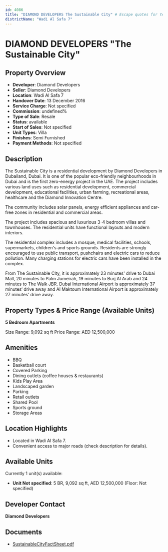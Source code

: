 ```yaml
---
id: 4086
title: "DIAMOND DEVELOPERS The Sustainable City" # Escape quotes for YAML string
districtName: "Wadi Al Safa 7"
---
```


# DIAMOND DEVELOPERS "The Sustainable City"

## Property Overview
- **Developer**: Diamond Developers
- **Seller**: Diamond Developers
- **Location**: Wadi Al Safa 7
- **Handover Date**: 13 December 2016
- **Service Charge**: Not specified
- **Commission**: undefined%
- **Type of Sale**: Resale
- **Status**: available
- **Start of Sales**: Not specified
- **Unit Types**: Villa
- **Finishes**: Semi Furnished
- **Payment Methods**: Not specified

## Description
The Sustainable City is a residential development by Diamond Developers in Dubailand, Dubai. It is one of the popular eco-friendly neighbourhoods in Dubai and is the first zero-energy project in the UAE. The project includes various land uses such as residential development, commercial development, educational facilities, urban farming, recreational areas, healthcare and the Diamond Innovation Centre.

The community includes solar panels, energy efficient appliances and car-free zones in residential and commercial areas.

The project includes spacious and luxurious 3-4 bedroom villas and townhouses. The residential units have functional layouts and modern interiors.

The residential complex includes a mosque, medical facilities, schools, supermarkets, children's and sports grounds. Residents are strongly encouraged to use public transport, pushchairs and electric cars to reduce pollution. Many charging stations for electric cars have been installed in the complex. 

From The Sustainable City, it is approximately 23 minutes' drive to Dubai Mall, 20 minutes to Palm Jumeirah, 19 minutes to Burj Al Arab and 24 minutes to The Walk JBR. Dubai International Airport is approximately 37 minutes‘ drive away and Al Maktoum International Airport is approximately 27 minutes’ drive away.

## Property Types & Price Range (Available Units)
**5 Bedroom Apartments**

Size Range: 9,092 sq ft
Price Range: AED 12,500,000

## Amenities
- BBQ
- Basketball court
- Covered Parking
- Dining outlets  (coffee houses & restaurants)
- Kids Play Area
- Landscaped garden
- Parking
- Retail outlets
- Shared Pool
- Sports ground
- Storage Areas

## Location Highlights
- Located in Wadi Al Safa 7.
- Convenient access to major roads (check description for details).

## Available Units
Currently 1 unit(s) available:
- **Unit Not specified**: 5 BR, 9,092 sq ft, AED 12,500,000 (Floor: Not specified)

## Developer Contact
**Diamond Developers**

## Documents
- [SustainableCityFactSheet.pdf](https://cdn.geniemap.net/2025/01/13/qJDXTn7pS9wu8Uu1eYxeczpcHYPrhAGyZr02mVTb.pdf)

